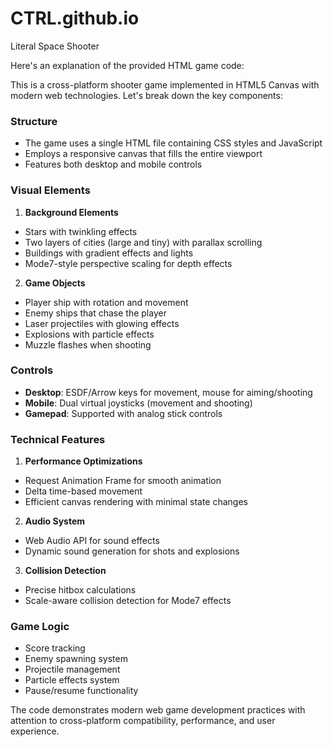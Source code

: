# CTRL.github.io
Literal Space Shooter

Here's an explanation of the provided HTML game code:

This is a cross-platform shooter game implemented in HTML5 Canvas with modern web technologies. Let's break down the key components:

### Structure
- The game uses a single HTML file containing CSS styles and JavaScript
- Employs a responsive canvas that fills the entire viewport
- Features both desktop and mobile controls

### Visual Elements
1. **Background Elements**
- Stars with twinkling effects
- Two layers of cities (large and tiny) with parallax scrolling
- Buildings with gradient effects and lights
- Mode7-style perspective scaling for depth effects

2. **Game Objects**
- Player ship with rotation and movement
- Enemy ships that chase the player
- Laser projectiles with glowing effects
- Explosions with particle effects
- Muzzle flashes when shooting

### Controls
- **Desktop**: ESDF/Arrow keys for movement, mouse for aiming/shooting
- **Mobile**: Dual virtual joysticks (movement and shooting)
- **Gamepad**: Supported with analog stick controls

### Technical Features
1. **Performance Optimizations**
- Request Animation Frame for smooth animation
- Delta time-based movement
- Efficient canvas rendering with minimal state changes

2. **Audio System**
- Web Audio API for sound effects
- Dynamic sound generation for shots and explosions

3. **Collision Detection**
- Precise hitbox calculations
- Scale-aware collision detection for Mode7 effects

### Game Logic
- Score tracking
- Enemy spawning system
- Projectile management
- Particle effects system
- Pause/resume functionality

The code demonstrates modern web game development practices with attention to cross-platform compatibility, performance, and user experience.
